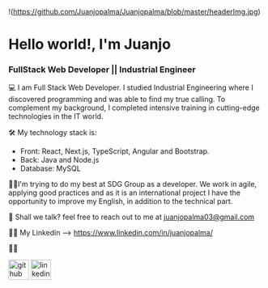 !(https://github.com/Juanjopalma/Juanjopalma/blob/master/headerImg.jpg)

# Hello world!, I'm Juanjo
### FullStack Web Developer || Industrial Engineer 

💻 I am Full Stack Web Developer. I studied Industrial Engineering where I discovered programming and was able to find my true calling. To complement my background, I completed intensive training in cutting-edge technologies in the IT world.

🛠 My technology stack is:
- Front: React, Next.js, TypeScript, Angular and Bootstrap.
- Back: Java and Node.js
- Database: MySQL

👨‍💻I'm trying to do my best at SDG Group as a developer. We work in agile, applying good practices and as it is an international project I have the opportunity to improve my English, in addition to the technical part.

📧 Shall we talk?  feel free to reach out to me at juanjopalma03@gmail.com

👨‍💻 My Linkedin --> https://www.linkedin.com/in/juanjopalma/

🙋‍♂️

[<img src='https://cdn.jsdelivr.net/npm/simple-icons@3.0.1/icons/github.svg' alt='github' height='40'>](https://github.com/Juanjopalma)  [<img src='https://cdn.jsdelivr.net/npm/simple-icons@3.0.1/icons/linkedin.svg' alt='linkedin' height='40'>](https://www.linkedin.com/in/juanjopalma/)  






